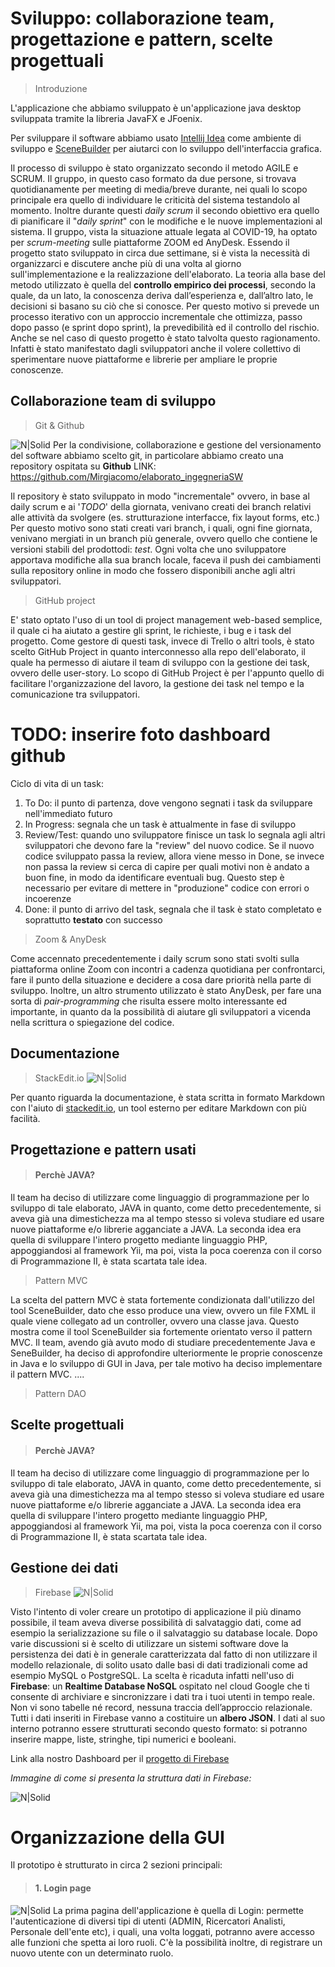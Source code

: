 # Sviluppo: collaborazione team, progettazione e pattern, scelte progettuali

>Introduzione

L'applicazione che abbiamo sviluppato è un'applicazione java desktop sviluppata tramite la libreria JavaFX e JFoenix.

Per sviluppare il software abbiamo usato [Intellij Idea](https://www.jetbrains.com/idea/) come ambiente di sviluppo e [SceneBuilder](https://gluonhq.com/products/scene-builder/) per aiutarci con lo sviluppo dell'interfaccia grafica.

Il processo di sviluppo è stato organizzato secondo il metodo AGILE e SCRUM.
Il gruppo, in questo caso formato da due persone, si trovava quotidianamente per meeting di media/breve durante, nei quali lo scopo principale era quello di individuare le criticità del sistema testandolo al momento.
Inoltre durante questi *daily scrum* il secondo obiettivo era quello di pianificare il "*daily sprint*" con le modifiche e le nuove implementazioni al sistema.
Il gruppo, vista la situazione attuale legata al COVID-19, ha optato per *scrum-meeting* sulle piattaforme ZOOM ed AnyDesk.
Essendo il progetto stato sviluppato in circa due settimane, si è vista la necessità di organizzarci e discutere anche più di una volta al giorno sull'implementazione e la realizzazione dell'elaborato.
La teoria alla base del metodo utilizzato è quella del **controllo empirico dei processi**, secondo la quale, da un lato, la conoscenza deriva dall’esperienza e, dall’altro lato, le decisioni si basano su ciò che si conosce. Per questo motivo si prevede un processo iterativo con un approccio incrementale che ottimizza, passo dopo passo (e sprint dopo sprint), la prevedibilità ed il controllo del rischio.
Anche se nel caso di questo progetto è stato talvolta questo ragionamento.
Infatti è stato manifestato dagli sviluppatori anche il volere collettivo di sperimentare nuove piattaforme e librerie per ampliare le proprie conoscenze.

## Collaborazione team di sviluppo
> Git & Github

![N|Solid](https://dpsvdv74uwwos.cloudfront.net/statics/img/drive/4mlufcgifby062lx9zsbpsuebeidold3k1n.jpeg)
Per la condivisione, collaborazione e gestione del versionamento del software abbiamo scelto git,
in particolare abbiamo creato una repository ospitata su **Github** 
LINK: https://github.com/Mirgiacomo/elaborato_ingegneriaSW

Il repository è stato sviluppato in modo "incrementale" ovvero, in base al daily scrum e ai '*TODO*' della giornata, venivano creati dei branch relativi alle attività da svolgere (es. strutturazione interfacce, fix layout forms, etc.)
Per questo motivo sono stati creati vari branch, i quali, ogni fine giornata, venivano mergiati in un branch più generale, ovvero quello che contiene le versioni stabili del prodottodi: *test*.
Ogni volta che uno sviluppatore apportava modifiche alla sua branch locale, faceva il push dei
cambiamenti sulla repository online in modo che fossero disponibili anche agli altri sviluppatori.
>  GitHub project

E' stato optato l'uso di un tool di project management web-based semplice, il quale ci ha aiutato a gestire gli sprint, le richieste, i bug e i task del progetto.
Come gestore di questi task, invece di Trello o altri tools, è stato scelto GitHub Project in quanto interconnesso alla repo dell'elaborato, il quale ha permesso di aiutare il team di sviluppo con la gestione dei task, ovvero delle user-story.
Lo scopo di GitHub Project è per l'appunto quello di facilitare l'organizzazione del lavoro, la gestione dei task nel tempo e la comunicazione tra sviluppatori.

# TODO: inserire foto dashboard github

Ciclo di vita di un task:
1. To Do: il punto di partenza, dove vengono segnati i task da sviluppare nell'immediato futuro
2. In Progress: segnala che un task è attualmente in fase di sviluppo
3. Review/Test: quando uno sviluppatore finisce un task lo segnala agli altri sviluppatori che devono fare la "review" del nuovo codice. Se il nuovo codice sviluppato passa la review, allora viene messo in Done, se invece non passa la review si cerca di capire per quali motivi non è andato a buon fine, in modo da identificare eventuali bug.
Questo step è necessario per evitare di mettere in "produzione" codice con errori o
incoerenze
4. Done: il punto di arrivo del task, segnala che il task è stato completato e soprattutto **testato** con successo

> Zoom & AnyDesk

Come accennato precedentemente i daily scrum sono stati svolti sulla piattaforma online Zoom con incontri a cadenza quotidiana per confrontarci, fare il punto della situazione e decidere a cosa dare priorità nella parte di sviluppo.
Inoltre, un altro strumento utilizzato è stato AnyDesk, per fare una sorta di *pair-programming* che risulta essere molto interessante ed importante, in quanto da la possibilità di aiutare gli sviluppatori a vicenda nella scrittura o spiegazione del codice.

## Documentazione
> StackEdit.io
![N|Solid](https://stackedit.io/res-min/img/logo.svg)

Per quanto riguarda la documentazione, è stata scritta in formato Markdown con l'aiuto di [stackedit.io](https://stackedit.io/app#), un tool esterno per editare Markdown con più facilità. 

## Progettazione e pattern usati
> #### Perchè JAVA?
Il team ha deciso di utilizzare come linguaggio di programmazione per lo sviluppo di tale elaborato, JAVA in quanto, come detto precedentemente, si aveva già una dimestichezza ma al tempo stesso si voleva studiare ed usare nuove piattaforme e/o librerie agganciate a JAVA.
La seconda idea era quella di sviluppare l'intero progetto mediante linguaggio PHP, appoggiandosi al framework Yii, ma poi, vista la poca coerenza con il corso di Programmazione II, è stata scartata tale idea.

> Pattern MVC

La scelta del pattern MVC è stata fortemente condizionata dall'utilizzo del tool SceneBuilder, dato che esso produce una view, ovvero un file FXML il quale viene collegato ad un controller, ovvero una classe java.
Questo mostra come il tool SceneBuilder sia fortemente orientato verso il pattern MVC.
Il team, avendo già avuto modo di studiare precedentemente Java e SeneBuilder, ha deciso di approfondire ulteriormente le proprie conoscenze in Java e lo sviluppo di GUI in Java, per tale motivo ha deciso implementare il pattern MVC.
....

> Pattern DAO

## Scelte progettuali

> #### Perchè JAVA?
Il team ha deciso di utilizzare come linguaggio di programmazione per lo sviluppo di tale elaborato, JAVA in quanto, come detto precedentemente, si aveva già una dimestichezza ma al tempo stesso si voleva studiare ed usare nuove piattaforme e/o librerie agganciate a JAVA.
La seconda idea era quella di sviluppare l'intero progetto mediante linguaggio PHP, appoggiandosi al framework Yii, ma poi, vista la poca coerenza con il corso di Programmazione II, è stata scartata tale idea.

## Gestione dei dati
> Firebase
![N|Solid](https://felgo.com/doc/images/logo-firebase.png)

Visto l'intento di voler creare un prototipo di applicazione il più dinamo possibile, il team aveva diverse possibilità di salvataggio dati, come ad esempio la serializzazione su file o il salvataggio su database locale.
Dopo varie discussioni si è scelto di utilizzare un sistemi software dove la persistenza dei dati è in generale caratterizzata dal fatto di non utilizzare il modello relazionale, di solito usato dalle basi di dati tradizionali come ad esempio MySQL o PostgreSQL.
La scelta è ricaduta infatti nell'uso di **Firebase**: un **Realtime Database NoSQL** ospitato nel cloud Google che ti consente di archiviare e sincronizzare i dati tra i tuoi utenti in tempo reale.
Non vi sono tabelle né record, nessuna traccia dell’approccio relazionale. Tutti i dati inseriti in Firebase vanno a costituire un **albero JSON**. I dati al suo interno potranno essere strutturati secondo questo formato: si potranno inserire mappe, liste, stringhe, tipi numerici e booleani.

Link alla nostro Dashboard per il [progetto di Firebase](https://console.firebase.google.com/u/0/project/elaborato-ingegneria/firestore/data~2Fusers~2FZ1hRKCsQ5xkWJnRA0HTK)

*Immagine di come si presenta la struttura dati in Firebase:*

![N|Solid](https://i.ibb.co/5nqYpw1/dashboard-firebase.png)

# Organizzazione della GUI
Il prototipo è strutturato in circa 2 sezioni principali:
> #### 1. Login page

![N|Solid](https://i.ibb.co/4fvyskH/login.png)
La prima pagina dell'applicazione è quella di Login: permette l'autenticazione di diversi tipi di utenti (ADMIN, Ricercatori Analisti, Personale dell'ente etc), i quali, una volta loggati, potranno avere accesso alle funzioni che spetta ai loro ruoli.
C'è la possibilità inoltre, di registrare un nuovo utente con un determinato ruolo.

